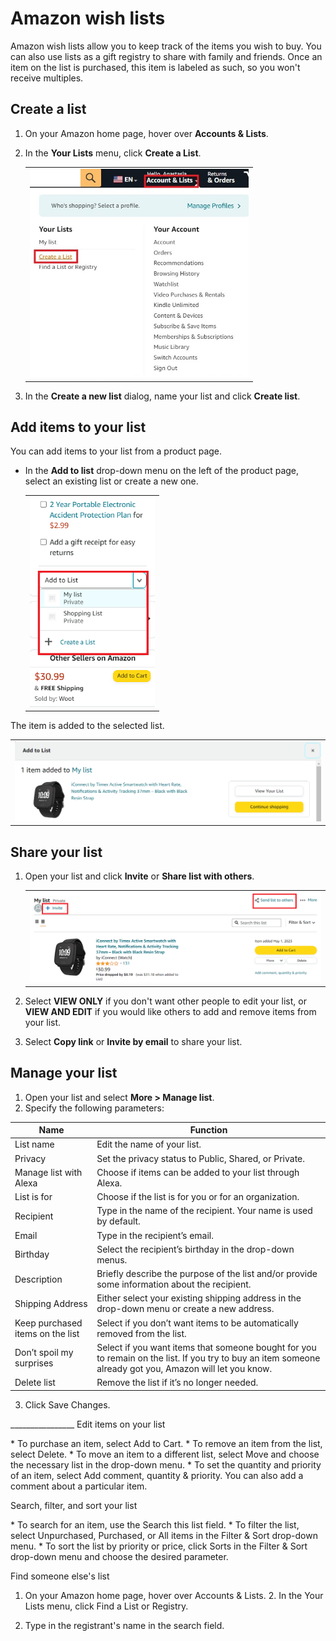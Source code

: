 # Amazon wish lists

Amazon wish lists allow you to keep track of the items you wish to buy.
You can also use lists as a gift registry to share with family and
friends. Once an item on the list is purchased, this item is labeled as
such, so you won't receive multiples.

## Create a list

1. On your Amazon home page, hover over **Accounts & Lists**. 
2. In the **Your Lists** menu, click **Create a List**.

   <table><tr><td>
   <img src="Google Docs1.jpg" alt="Create a List "width= "350" >
   </td></tr></table>

3. In the **Create a new list** dialog, name your list and click **Create
list**.

## Add items to your list

You can add items to your list from a product page.

- In the **Add to list** drop-down menu on the left of the product page,
select an existing list or create a new one.
   
   <table><tr><td>
   <img src="Google Docs 2.png" alt="Add to list" width= "200">
   </td></tr></table>

The item is added to the selected list.

<table><tr><td>
<img src="Google Docs 3.png" alt="Item added to list"width= "700" >
</td></tr></table>
 
## Share your list

1. Open your list and click **Invite** or **Share list with others**.

   <table><tr><td>
   <img src="Google Docs 4.png" alt="Share list" width= "600" >
   </td></tr></table>

2. Select **VIEW ONLY** if you don't want other people to edit your list,
or **VIEW AND EDIT** if you would like others to add and remove items from
your list. 
3. Select **Copy link** or **Invite by email** to share your list.

## Manage your list  

1. Open your list and select **More > Manage list**. 
2. Specify the following parameters:

| Name                                    | Function                                                                                                                                                             |
|-----------------------------------------|----------------------------------------------------------------------------------------------------------------------------------------------------------------------|
|     List name                           |     Edit the name of   your list.                                                                                                                                    |
|     Privacy                             |     Set the privacy status to Public, Shared, or Private.                                                                                                            |
|     Manage list with Alexa              |     Choose if items can be added to   your list through Alexa.                                                                                                       |
|     List is for                         |     Choose if the list is for you or   for an organization.                                                                                                          |
|     Recipient                           |     Type in the name of the   recipient. Your name is used by default.                                                                                               |
|     Email                               |     Type in the recipient’s email.                                                                                                                                   |
|     Birthday                            |     Select the recipient’s birthday   in the drop-down menus.                                                                                                        |
|     Description                         |     Briefly describe the purpose of   the list and/or provide some information about the recipient.                                                                  |
|     Shipping Address                    |     Either select your existing   shipping address in the drop-down menu or create a new address.                                                                    |
|     Keep purchased items on the list    |     Select if you don’t want items to   be automatically removed from the list.                                                                                      |
|     Don’t spoil my surprises            |     Select if you want items that   someone bought for you to remain on the list. If you try to buy an item   someone already got you, Amazon will let you know.     |
|     Delete list                         |     Remove the list if it’s no longer   needed.                                                                                                                      |
3. Click Save Changes.

\_\_\_\_\_\_\_\_\_\_\_\_\_\_\_\_ Edit items on your list

\* To purchase an item, select Add to Cart. \* To remove an item from
the list, select Delete. \* To move an item to a different list, select
Move and choose the necessary list in the drop-down menu. \* To set the
quantity and priority of an item, select Add comment, quantity &
priority. You can also add a comment about a particular item.

Search, filter, and sort your list

\* To search for an item, use the Search this list field. \* To filter
the list, select Unpurchased, Purchased, or All items in the Filter &
Sort drop-down menu. \* To sort the list by priority or price, click
Sorts in the Filter & Sort drop-down menu and choose the desired
parameter.

Find someone else's list

 1. On your Amazon home page, hover over Accounts & Lists. 2. In the
Your Lists menu, click Find a List or Registry.

3. Type in the registrant's name in the search field.
